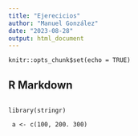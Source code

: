 ```yaml
---
title: "Ejerecicios"
author: "Manuel González"
date: "2023-08-28"
output: html_document
---
```


```{r setup, include=FALSE}
knitr::opts_chunk$set(echo = TRUE)
```

## R Markdown


```{r}

library(stringr)

 a <- c(100, 200. 300)
```

 